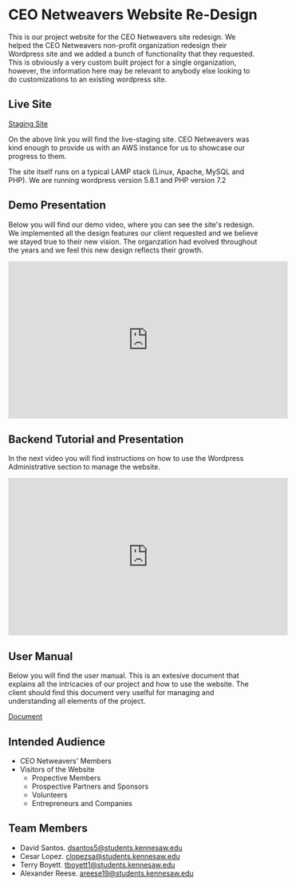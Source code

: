 # CEO Netweavers Website Re-Design

<p>This is our project website for the CEO Netweavers site redesign. We helped the CEO Netweavers non-profit organization redesign their Wordpress site and we added a bunch of functionality that they requested. This is obviously a very custom built project for a single organization, however, the information here may be relevant to anybody else looking to do customizations to an existing wordpress site.</p>

## Live Site
[Staging Site](https://ksu-teama.ceonetweavers.org/)

<p>On the above link you will find the live-staging site. CEO Netweavers was kind enough to provide us with an AWS instance for us to showcase our progress to them.</p>

<p>The site itself runs on a typical LAMP stack (Linux, Apache, MySQL and PHP). We are running wordpress version 5.8.1 and PHP version 7.2</p>

## Demo Presentation 

Below you will find our demo video, where you can see the site's redesign. We implemented all the design features our client requested and we believe we stayed true to their new vision. The organzation had evolved throughout the years and we feel this new design reflects their growth. 

<iframe width="560" height="315" src="https://youtu.be/SsOezt0UPD0" title="YouTube video player" frameborder="0" allow="accelerometer; autoplay; clipboard-write; encrypted-media; gyroscope; picture-in-picture" allowfullscreen></iframe>


## Backend Tutorial and Presentation 

In the next video you will find instructions on how to use the Wordpress Administrative section to manage the website. 

<iframe width="560" height="315" src="https://youtu.be/UOcGhgEBD0s" title="YouTube video player" frameborder="0" allow="accelerometer; autoplay; clipboard-write; encrypted-media; gyroscope; picture-in-picture" allowfullscreen></iframe>

## User Manual

Below you will find the user manual. This is an extesive document that explains all the intricacies of our project and how to use the website. The client should find this document very uselful for managing and understanding all elements of the project. 

[Document](https://github.com/crlspe/capstone/blob/main/docs/user_guide.pdf)

## Intended Audience
- CEO Netweavers' Members 
- Visitors of the Website
  - Propective Members
  - Prospective Partners and Sponsors 
  - Volunteers
  - Entrepreneurs and Companies 

## Team Members 
- David Santos.  dsantos5@students.kennesaw.edu
- Cesar Lopez.   clopezsa@students.kennesaw.edu 
- Terry Boyett.  tboyett1@students.kennesaw.edu
- Alexander Reese. areese19@students.kennesaw.edu

 

